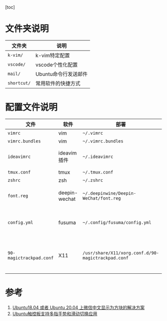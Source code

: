 [toc]

# 文件夹说明

|文件夹|说明|
|---|---|
|`k-vim/`|k-vim特定配置|
|`vscode/`|vscode个性化配置|
|`mail/`|Ubuntu命令行发送邮件|
|`shortcut/`|常用软件的快捷方式|

# 配置文件说明

|文件|软件|部署|说明|
|---|---|---|---|
|`vimrc`|vim|`~/.vimrc`||
|`vimrc.bundles`|vim|`~/.vimrc.bundles`||
|`ideavimrc`|ideavim插件|`~/.ideavimrc`|针对Pycharm等IDE|
|`tmux.conf`|tmux|`~/.tmux.conf`||
|`zshrc`|zsh|`~/.zshrc`||
|`font.reg`|deepin-wechat|`~/.deepinwine/Deepin-WeChat/font.reg`|微信字体乱码,参考1|
|`config.yml`|fusuma|`~/.config/fusuma/config.yml`|Linux下Touchpad配置文件,参考2|
|`90-magictrackpad.conf`|X11|`/usr/share/X11/xorg.conf.d/90-magictrackpad.conf`|Linux下适配苹果Magic Trackpad 2|


# 参考
1. [Ubuntu18.04 或者 Ubuntu 20.04 上微信中文显示为方块的解决方案](https://www.chengxuzhilu.com/2249.html)
2. [Ubuntu触控板支持多指手势和滑动切换应用](https://blog.csdn.net/xiaoduanayu/article/details/105779245)
